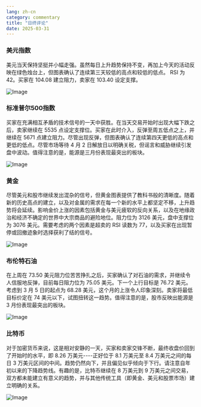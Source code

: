 ```yaml
---
lang: zh-cn
category: commentary
title: "日终评论"
date: 2025-03-31
---
```


### 美元指数

美元当天保持坚挺并小幅走强。虽然每日上升趋势保持不变，再加上今天的活动反映在绿色烛台上，但图表确认了连续第三天较低的高点和较低的低点。 RSI 为 42。买家在 104.08 建立阻力，卖家在 103.40 设定支撑。 

![Image](https://markleighedu.github.io/img/Mar-2025/31-Mar-2025/usdindex.jpg)

### 标准普尔500指数

买家在充满相互矛盾的技术信号的一天中获胜。在当天交易开始时出现大幅下跌之后，卖家继续在 5535 点设定支撑位。买家在此时介入，反弹至周五低点之上，并继续在 5671 点建立阻力。尽管出现反弹，但图表确认了连续第四天更低的高点和更低的低点。尽管市场等待 4 月 2 日解放日以明确关税，但谣言和威胁继续引发盘中波动。值得注意的是，能源是三月份表现最突出的板块。

![Image](https://markleighedu.github.io/img/Mar-2025/31-Mar-2025/sp500.jpg)

### 黄金

尽管美元和股市继续发出混杂的信号，但黄金图表提供了教科书般的清晰度。随着新的历史高点的建立，以及对金属的需求在每一个新的水平上都坚定不移，上升趋势将会延续。影响金价上涨的因素包括黄金与美元疲软的反向关系，以及在地缘政治和经济不确定的世界中大宗商品的避险地位。阻力位为 3126 美元，盘中支撑位为 3076 美元。需要考虑的两个因素是超卖的 RSI 读数为 77，以及买家在出现暂停或回撤迹象时选择获利了结的信号。 

![Image](https://markleighedu.github.io/img/Mar-2025/31-Mar-2025/gold.jpg)

### 布伦特石油

在上周在 73.50 美元阻力位苦苦挣扎之后，买家确认了对石油的需求，并继续令人信服地反弹，目前每日阻力位为 75.05 美元。下一个上行目标是 76.72 美元。考虑到 3 月 5 日的起点为 68.28 美元，这个月的上涨令人印象深刻。卖家将最低目标价定在 74 美元以下，试图扭转这一趋势。值得注意的是，股市反映出能源是 3 月份表现最突出的板块。 

![Image](https://markleighedu.github.io/img/Mar-2025/31-Mar-2025/brentoil.jpg)

### 比特币

对于加密货币来说，这是相对安静的一天，买家和卖家交锋不断，最终收盘价回到了开始时的水平，即 8.26 万美元----正好位于 8.1 万美元至 8.4 万美元之间的每日 3 万美元区间的中间。趋势仍然向下，并且偏见似乎倾向于下行。请注意自年初以来的下降趋势线。有趣的是，比特币继续在 8 万美元到 9 万美元之间交易，双方都未能建立有意义的趋势，并与其他传统工具（即黄金、美元和股票市场）建立明确的关系。

![Image](https://markleighedu.github.io/img/Mar-2025/31-Mar-2025/bitcoin.jpg)

